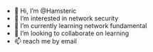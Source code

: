 - 👋 Hi, I’m @Hamsteric
- 👀 I’m interested in network security
- 🌱 I’m currently learning network fundamental
- 💞️ I’m looking to collaborate on learning
- 📫 reach me by email

<!---
Hamsteric/Hamsteric is a ✨ special ✨ repository because its `README.md` (this file) appears on your GitHub profile.
You can click the Preview link to take a look at your changes.
--->
